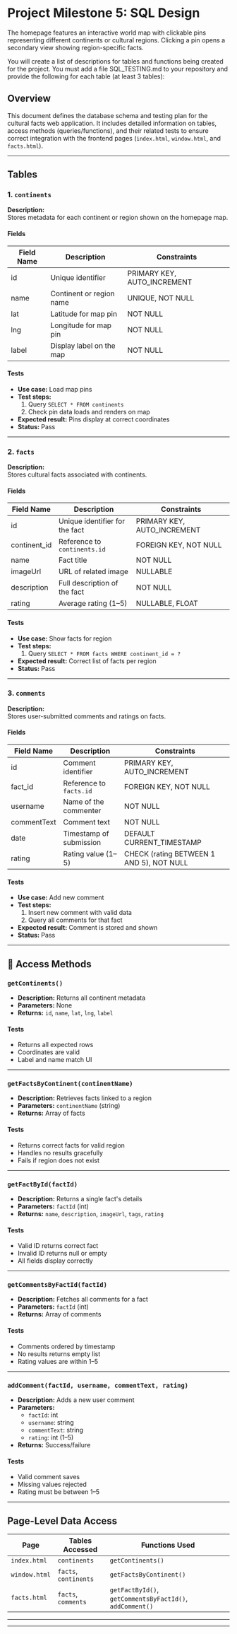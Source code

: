 # Project Milestone 5: SQL Design

The homepage features an interactive world map with clickable pins representing different continents or cultural regions. Clicking a pin opens a secondary view showing region-specific facts.

You will create a list of descriptions for tables and functions being created for the project.
You must add a file SQL_TESTING.md to your repository and provide the following for each table (at least 3 tables):

## Overview

This document defines the database schema and testing plan for the cultural facts web application. It includes detailed information on tables, access methods (queries/functions), and their related tests to ensure correct integration with the frontend pages (`index.html`, `window.html`, and `facts.html`).

---

## Tables

### 1. `continents`

**Description:**  
Stores metadata for each continent or region shown on the homepage map.

#### Fields

| Field Name | Description                     | Constraints                   |
|------------|---------------------------------|-------------------------------|
| id         | Unique identifier               | PRIMARY KEY, AUTO_INCREMENT   |
| name       | Continent or region name        | UNIQUE, NOT NULL              |
| lat        | Latitude for map pin            | NOT NULL                      |
| lng        | Longitude for map pin           | NOT NULL                      |
| label      | Display label on the map        | NOT NULL                      |

#### Tests

- **Use case:** Load map pins  
- **Test steps:**  
  1. Query `SELECT * FROM continents`  
  2. Check pin data loads and renders on map  
- **Expected result:** Pins display at correct coordinates  
- **Status:** Pass  

---

### 2. `facts`

**Description:**  
Stores cultural facts associated with continents.

#### Fields

| Field Name   | Description                         | Constraints                          |
|--------------|-------------------------------------|--------------------------------------|
| id           | Unique identifier for the fact      | PRIMARY KEY, AUTO_INCREMENT          |
| continent_id | Reference to `continents.id`        | FOREIGN KEY, NOT NULL                |
| name         | Fact title                          | NOT NULL                             |
| imageUrl     | URL of related image                | NULLABLE                             |
| description  | Full description of the fact        | NOT NULL                             |
| rating       | Average rating (1–5)                | NULLABLE, FLOAT                      |

#### Tests

- **Use case:** Show facts for region  
- **Test steps:**  
  1. Query `SELECT * FROM facts WHERE continent_id = ?`  
- **Expected result:** Correct list of facts per region  
- **Status:** Pass  

---

### 3. `comments`

**Description:**  
Stores user-submitted comments and ratings on facts.

#### Fields

| Field Name   | Description                         | Constraints                              |
|--------------|-------------------------------------|------------------------------------------|
| id           | Comment identifier                  | PRIMARY KEY, AUTO_INCREMENT              |
| fact_id      | Reference to `facts.id`             | FOREIGN KEY, NOT NULL                    |
| username     | Name of the commenter               | NOT NULL                                 |
| commentText  | Comment text                        | NOT NULL                                 |
| date         | Timestamp of submission             | DEFAULT CURRENT_TIMESTAMP                |
| rating       | Rating value (1–5)                  | CHECK (rating BETWEEN 1 AND 5), NOT NULL |

#### Tests

- **Use case:** Add new comment  
- **Test steps:**  
  1. Insert new comment with valid data  
  2. Query all comments for that fact  
- **Expected result:** Comment is stored and shown  
- **Status:** Pass  

---

## 🧩 Access Methods

### `getContinents()`

- **Description:** Returns all continent metadata  
- **Parameters:** None  
- **Returns:** `id`, `name`, `lat`, `lng`, `label`

#### Tests

- Returns all expected rows
- Coordinates are valid
- Label and name match UI

---

### `getFactsByContinent(continentName)`

- **Description:** Retrieves facts linked to a region  
- **Parameters:** `continentName` (string)  
- **Returns:** Array of facts

#### Tests

- Returns correct facts for valid region
- Handles no results gracefully
- Fails if region does not exist

---

### `getFactById(factId)`

- **Description:** Returns a single fact's details  
- **Parameters:** `factId` (int)  
- **Returns:** `name`, `description`, `imageUrl`, `tags`, `rating`

#### Tests

- Valid ID returns correct fact
- Invalid ID returns null or empty
- All fields display correctly

---

### `getCommentsByFactId(factId)`

- **Description:** Fetches all comments for a fact  
- **Parameters:** `factId` (int)  
- **Returns:** Array of comments

#### Tests

- Comments ordered by timestamp
- No results returns empty list
- Rating values are within 1–5

---

### `addComment(factId, username, commentText, rating)`

- **Description:** Adds a new user comment  
- **Parameters:**  
  - `factId`: int  
  - `username`: string  
  - `commentText`: string  
  - `rating`: int (1–5)  
- **Returns:** Success/failure

#### Tests

- Valid comment saves
- Missing values rejected
- Rating must be between 1–5

---

##  Page-Level Data Access

| Page         | Tables Accessed     | Functions Used                        |
|--------------|---------------------|----------------------------------------|
| `index.html` | `continents`        | `getContinents()`                      |
| `window.html`| `facts`, `continents`| `getFactsByContinent()`               |
| `facts.html` | `facts`, `comments` | `getFactById()`, `getCommentsByFactId()`, `addComment()` |

---



---


